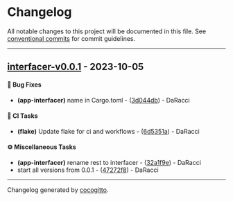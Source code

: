 # Changelog
All notable changes to this project will be documented in this file. See [conventional commits](https://www.conventionalcommits.org/) for commit guidelines.

- - -
## [interfacer-v0.0.1](https://github.com/AMTSupport/tools/compare/5678af914fbd25777e9a28dbaaf557a016530b7d..interfacer-v0.0.1) - 2023-10-05
#### <!-- 1 -->🐛 Bug Fixes
- **(app-interfacer)** name in Cargo.toml - ([3d044db](https://github.com/AMTSupport/tools/commit/3d044db405fcbd1ccb9d2d5223f9b2761d7c0f5d)) - DaRacci
#### <!-- 7 -->🤖 CI Tasks
- **(flake)** Update flake for ci and workflows - ([6d5351a](https://github.com/AMTSupport/tools/commit/6d5351a5c8fd5588bd3ea866864fe6ff72bd911f)) - DaRacci
#### <!-- 9 -->⚙️ Miscellaneous Tasks
- **(app-interfacer)** rename rest to interfacer - ([32a1f9e](https://github.com/AMTSupport/tools/commit/32a1f9e22b703c8a35ecdab71b6e3dcf4eed1257)) - DaRacci
- start all versions from 0.0.1 - ([47272f8](https://github.com/AMTSupport/tools/commit/47272f8fad2c414854177f81625713634fa0cb7e)) - DaRacci

- - -

Changelog generated by [cocogitto](https://github.com/cocogitto/cocogitto).